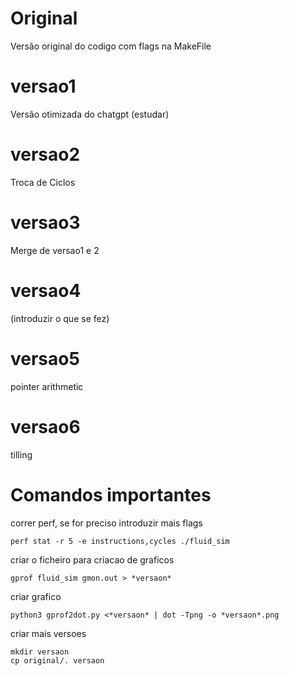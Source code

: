 # Original
Versão original do codigo com flags na MakeFile

# versao1

Versão otimizada do chatgpt (estudar)

# versao2

Troca de Ciclos

# versao3

Merge de versao1 e 2

# versao4

(introduzir o que se fez)

# versao5

pointer arithmetic

# versao6

tilling

# Comandos importantes
correr perf, se for preciso introduzir mais flags
```
perf stat -r 5 -e instructions,cycles ./fluid_sim 
```
criar o ficheiro para criacao de graficos
```
gprof fluid_sim gmon.out > *versaon*
```
criar grafico
```
python3 gprof2dot.py <*versaon* | dot -Tpng -o *versaon*.png
```
criar mais versoes
```
mkdir versaon
cp original/. versaon
```

